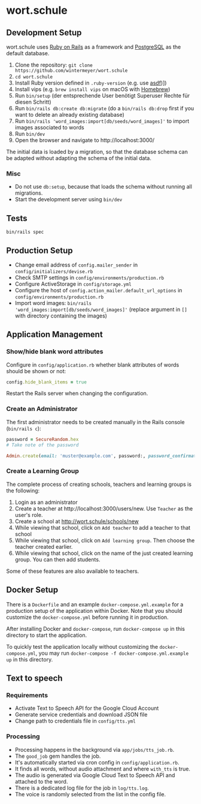 # wort.schule

## Development Setup

wort.schule uses [Ruby on Rails](https://rubyonrails.org/) as a framework and [PostgreSQL](https://www.postgresql.org) as the default database.

1. Clone the repository:
    `git clone https://github.com/wintermeyer/wort.schule`
2. `cd wort.schule`
3. Install Ruby version defined in `.ruby-version`
 (e.g. use [asdf](https://asdf-vm.com/))])
4. Install vips
 (e.g. `brew install vips` on macOS with [Homebrew](https://brew.sh))
5. Run `bin/setup` (der entsprechende User benötigt Superuser Rechte für diesen Schritt)
6. Run `bin/rails db:create db:migrate`
 (do a `bin/rails db:drop` first if you want to delete an already existing database)
7. Run `bin/rails 'word_images:import[db/seeds/word_images]'` to import images associated to words
8. Run `bin/dev`
9. Open the browser and navigate to http://localhost:3000/

The initial data is loaded by a migration, so that the database schema can be adapted without adapting the schema of the initial data.

### Misc

- Do not use `db:setup`, because that loads the schema without running all migrations.
- Start the development server using `bin/dev`

## Tests

```
bin/rails spec
```

## Production Setup

- Change email address of `config.mailer_sender` in `config/initializers/devise.rb`
- Check SMTP settings in `config/environments/production.rb`
- Configure ActiveStorage in `config/storage.yml`
- Configure the host of `config.action_mailer.default_url_options` in `config/environments/production.rb`
- Import word images: `bin/rails 'word_images:import[db/seeds/word_images]'` (replace argument in `[]` with directory containing the images)

## Application Management

### Show/hide blank word attributes

Configure in `config/application.rb` whether blank attributes of words should be shown or not:

```ruby
config.hide_blank_items = true
```

Restart the Rails server when changing the configuration.

### Create an Administrator

The first administrator needs to be created manually in the Rails console (`bin/rails c`):

```ruby
password = SecureRandom.hex
# Take note of the password

Admin.create(email: 'muster@example.com', password:, password_confirmation: password)
```

### Create a Learning Group

The complete process of creating schools, teachers and learning groups is the following:

1. Login as an administrator
2. Create a teacher at http://localhost:3000/users/new. Use `Teacher` as the user's role.
3. Create a school at http://wort.schule/schools/new
4. While viewing that school, click on `Add teacher` to add a teacher to that school
5. While viewing that school, click on `Add learning group`. Then choose the teacher created earlier.
6. While viewing that school, click on the name of the just created learning group. You can then add students.

Some of these features are also available to teachers.

## Docker Setup

There is a `Dockerfile` and an example `docker-compose.yml.example` for a production setup of the application within Docker. Note that you should customize the `docker-compose.yml` before running it in production.

After installing Docker and `docker-compose`, run `docker-compose up` in this directory to start the application.

To quickly test the application locally without customizing the `docker-compose.yml`, you may run `docker-compose -f docker-compose.yml.example up` in this directory.


## Text to speech

### Requirements

- Activate Text to Speech API for the Google Cloud Account
- Generate service credentials and download JSON file
- Change path to credentials file in `config/tts.yml`

### Processing

- Processing happens in the background via `app/jobs/tts_job.rb`.
- The `good_job` gem handles the job.
- It's automatically started via cron config in `config/application.rb`.
- It finds all words, without audio attachment and where `with_tts` is true.
- The audio is generated via Google Cloud Text to Speech API and attached to the word.
- There is a dedicated log file for the job in `log/tts.log`.
- The voice is randomly selected from the list in the config file.